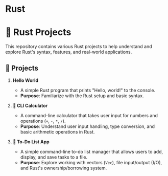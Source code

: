 # Rust

# 🦀 Rust Projects

This repository contains various Rust projects to help understand and explore Rust's syntax, features, and real-world applications.

## 📂 Projects

1. **Hello World**
   - A simple Rust program that prints "Hello, world!" to the console.
   - **Purpose**: Familiarize with the Rust setup and basic syntax.

2. **🧮 CLI Calculator**
   - A command-line calculator that takes user input for numbers and operations (`+`, `-`, `*`, `/`).
   - **Purpose**: Understand user input handling, type conversion, and basic arithmetic operations in Rust.

3. **📝 To-Do List App**
   - A simple command-line to-do list manager that allows users to add, display, and save tasks to a file.
   - **Purpose**: Explore working with vectors (`Vec`), file input/output (I/O), and Rust's ownership/borrowing system.
